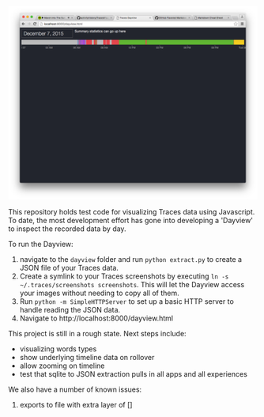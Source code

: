 ![Dayview](https://raw.githubusercontent.com/activityhistory/TracesVisualizer/master/images/dayview_v1.png)

This repository holds test code for visualizing Traces data using Javascript. To date, the most development effort has gone into developing a 'Dayview' to inspect the recorded data by day.

To run the Dayview:
 1. navigate to the `dayview` folder and run `python extract.py` to create a JSON file of your Traces data.
 2. Create a symlink to your Traces screenshots by executing `ln -s ~/.traces/screenshots screenshots`. This will let the Dayview access your images without needing to copy all of them.
 3. Run `python -m SimpleHTTPServer` to set up a basic HTTP server to handle reading the JSON data.
 4. Navigate to http://localhost:8000/dayview.html

This project is still in a rough state. Next steps include:
* visualizing words types
* show underlying timeline data on rollover
* allow zooming on timeline
* test that sqlite to JSON extraction pulls in all apps and all experiences

We also have a number of known issues:
 1. exports to file with extra layer of []
